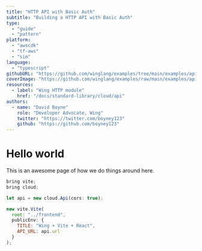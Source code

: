 ```yaml
---
title: "HTTP API with Basic Auth"
subtitle: "Building a HTTP API with Basic Auth"
type: 
  - "guide"
  - "pattern"
platform:
  - "awscdk"
  - "tf-aws"
  - "sim"
language:
  - "typescript"
githubURL: "https://github.com/winglang/examples/tree/main/examples/api-basic-auth"
coverImage: "https://github.com/winglang/examples/raw/main/examples/api-basic-auth/diagram.png"
resources:
  - label: "Wing HTTP module"
    href: "/docs/standard-library/cloud/api"
authors:
  - name: "David Boyne"
    role: "Developer Advocate, Wing"
    twitter: "https://twitter.com/boyney123"
    github: "https://github.com/boyney123"
---
```


# Hello world

This is an awesome page of how we do things around here.

```js
bring vite;
bring cloud;

let api = new cloud.Api(cors: true);

new vite.Vite(
  root: "../frontend",
  publicEnv: {
    TITLE: "Wing + Vite + React",
    API_URL: api.url
  }
);    
```